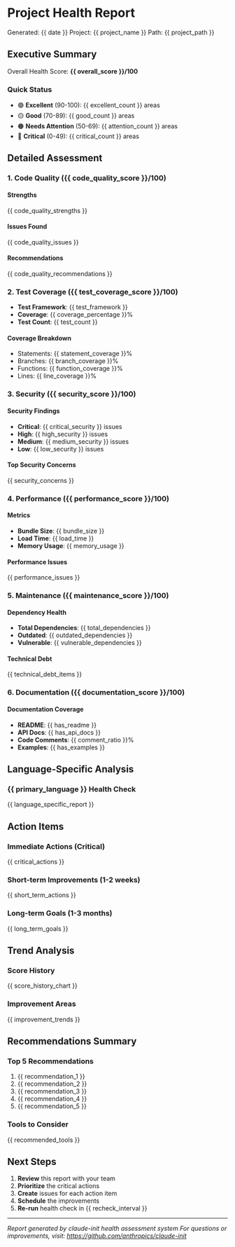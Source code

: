 # Project Health Report

Generated: {{ date }}
Project: {{ project_name }}
Path: {{ project_path }}

## Executive Summary

Overall Health Score: **{{ overall_score }}/100**

### Quick Status
- 🟢 **Excellent** (90-100): {{ excellent_count }} areas
- 🟡 **Good** (70-89): {{ good_count }} areas
- 🟠 **Needs Attention** (50-69): {{ attention_count }} areas
- 🔴 **Critical** (0-49): {{ critical_count }} areas

## Detailed Assessment

### 1. Code Quality ({{ code_quality_score }}/100)

#### Strengths
{{ code_quality_strengths }}

#### Issues Found
{{ code_quality_issues }}

#### Recommendations
{{ code_quality_recommendations }}

### 2. Test Coverage ({{ test_coverage_score }}/100)

- **Test Framework**: {{ test_framework }}
- **Coverage**: {{ coverage_percentage }}%
- **Test Count**: {{ test_count }}

#### Coverage Breakdown
- Statements: {{ statement_coverage }}%
- Branches: {{ branch_coverage }}%
- Functions: {{ function_coverage }}%
- Lines: {{ line_coverage }}%

### 3. Security ({{ security_score }}/100)

#### Security Findings
- **Critical**: {{ critical_security }} issues
- **High**: {{ high_security }} issues
- **Medium**: {{ medium_security }} issues
- **Low**: {{ low_security }} issues

#### Top Security Concerns
{{ security_concerns }}

### 4. Performance ({{ performance_score }}/100)

#### Metrics
- **Bundle Size**: {{ bundle_size }}
- **Load Time**: {{ load_time }}
- **Memory Usage**: {{ memory_usage }}

#### Performance Issues
{{ performance_issues }}

### 5. Maintenance ({{ maintenance_score }}/100)

#### Dependency Health
- **Total Dependencies**: {{ total_dependencies }}
- **Outdated**: {{ outdated_dependencies }}
- **Vulnerable**: {{ vulnerable_dependencies }}

#### Technical Debt
{{ technical_debt_items }}

### 6. Documentation ({{ documentation_score }}/100)

#### Documentation Coverage
- **README**: {{ has_readme }}
- **API Docs**: {{ has_api_docs }}
- **Code Comments**: {{ comment_ratio }}%
- **Examples**: {{ has_examples }}

## Language-Specific Analysis

### {{ primary_language }} Health Check

{{ language_specific_report }}

## Action Items

### Immediate Actions (Critical)
{{ critical_actions }}

### Short-term Improvements (1-2 weeks)
{{ short_term_actions }}

### Long-term Goals (1-3 months)
{{ long_term_goals }}

## Trend Analysis

### Score History
{{ score_history_chart }}

### Improvement Areas
{{ improvement_trends }}

## Recommendations Summary

### Top 5 Recommendations
1. {{ recommendation_1 }}
2. {{ recommendation_2 }}
3. {{ recommendation_3 }}
4. {{ recommendation_4 }}
5. {{ recommendation_5 }}

### Tools to Consider
{{ recommended_tools }}

## Next Steps

1. **Review** this report with your team
2. **Prioritize** the critical actions
3. **Create** issues for each action item
4. **Schedule** the improvements
5. **Re-run** health check in {{ recheck_interval }}

---

*Report generated by claude-init health assessment system*
*For questions or improvements, visit: https://github.com/anthropics/claude-init*